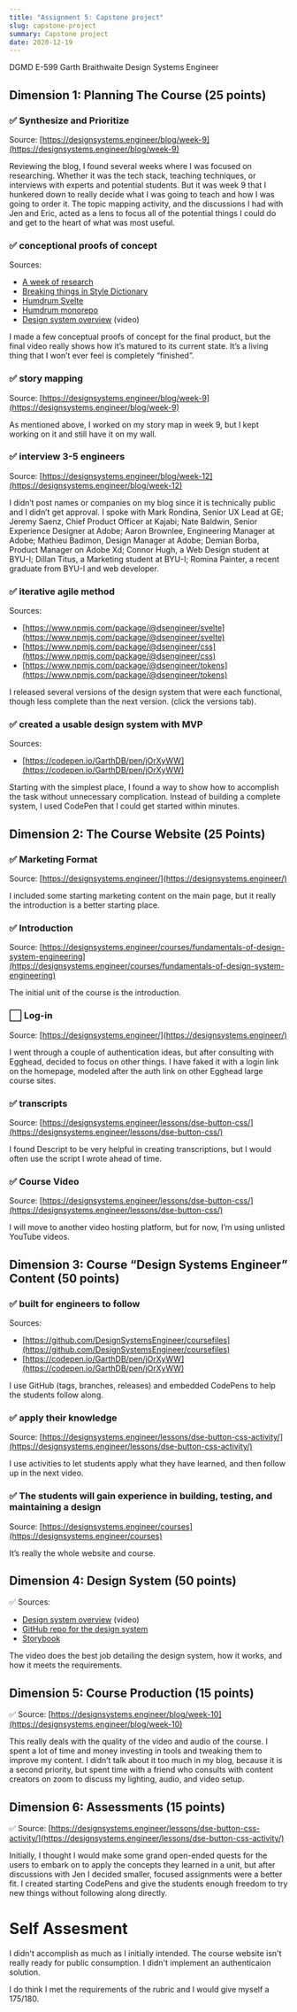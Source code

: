 ```yaml
---
title: "Assignment 5: Capstone project"
slug: capstone-project
summary: Capstone project
date: 2020-12-19
---
```


DGMD E-599
Garth Braithwaite
Design Systems Engineer


## Dimension 1: Planning The Course (25 points)


### ✅ Synthesize and Prioritize

Source: [https://designsystems.engineer/blog/week-9](https://designsystems.engineer/blog/week-9)

Reviewing the blog, I found several weeks where I was focused on researching. Whether it was the tech stack, teaching techniques, or interviews with experts and potential students. But it was week 9 that I hunkered down to really decide what I was going to teach and how I was going to order it. The topic mapping activity, and the discussions I had with Jen and Eric, acted as a lens to focus all of the potential things I could do and get to the heart of what was most useful.


### ✅ conceptional proofs of concept

Sources:

*   [A week of research](https://designsystems.engineer/blog/week-2)
*   [Breaking things in Style Dictionary](https://designsystems.engineer/blog/week-3)
*   [Humdrum Svelte](https://designsystems.engineer/blog/week-4)
*   [Humdrum monorepo](https://designsystems.engineer/blog/week-5)
*   [Design system overview](https://youtu.be/og2J511ddyk) (video)

I made a few conceptual proofs of concept for the final product, but the final video really shows how it’s matured to its current state. It’s a living thing that I won’t ever feel is completely “finished”.

### ✅ story mapping

Source: [https://designsystems.engineer/blog/week-9](https://designsystems.engineer/blog/week-9)

As mentioned above, I worked on my story map in week 9, but I kept working on it and still have it on my wall.

### ✅ interview 3-5 engineers

Source: [https://designsystems.engineer/blog/week-12](https://designsystems.engineer/blog/week-12)

I didn’t post names or companies on my blog since it is technically public and I didn’t get approval. I spoke with Mark Rondina, Senior UX Lead at GE; Jeremy Saenz, Chief Product Officer at Kajabi; Nate Baldwin, Senior Experience Designer at Adobe; Aaron Brownlee, Engineering Manager at Adobe; Mathieu Badimon, Design Manager at Adobe; Demian Borba, Product Manager on Adobe Xd; Connor Hugh, a Web Design student at BYU-I; Dillan Titus, a Marketing student at BYU-I; Romina Painter, a recent graduate from BYU-I and web developer.

### ✅ iterative agile method

Sources:

*   [https://www.npmjs.com/package/@dsengineer/svelte](https://www.npmjs.com/package/@dsengineer/svelte)
*   [https://www.npmjs.com/package/@dsengineer/css](https://www.npmjs.com/package/@dsengineer/css)
*   [https://www.npmjs.com/package/@dsengineer/tokens](https://www.npmjs.com/package/@dsengineer/tokens)

I released several versions of the design system that were each functional, though less complete than the next version. (click the versions tab).

### ✅ created a usable design system with MVP

Sources:

*   [https://codepen.io/GarthDB/pen/jOrXyWW](https://codepen.io/GarthDB/pen/jOrXyWW)

Starting with the simplest place, I found a way to show how to accomplish the task without unnecessary complication. Instead of building a complete system, I used CodePen that I could get started within minutes.


## Dimension 2: The Course Website (25 Points)

### ✅ Marketing Format

Source: [https://designsystems.engineer/](https://designsystems.engineer/)

I included some starting marketing content on the main page, but it really the introduction is a better starting place.


### ✅ Introduction

Source: [https://designsystems.engineer/courses/fundamentals-of-design-system-engineering](https://designsystems.engineer/courses/fundamentals-of-design-system-engineering)

The initial unit of the course is the introduction.


### ⬜ Log-in

Source: [https://designsystems.engineer/](https://designsystems.engineer/)

I went through a couple of authentication ideas, but after consulting with Egghead, decided to focus on other things. I have faked it with a login link on the homepage, modeled after the auth link on other Egghead large course sites.


### ✅ transcripts

Source: [https://designsystems.engineer/lessons/dse-button-css/](https://designsystems.engineer/lessons/dse-button-css/)

I found Descript to be very helpful in creating transcriptions, but I would often use the script I wrote ahead of time.


### ✅ Course Video

Source: [https://designsystems.engineer/lessons/dse-button-css/](https://designsystems.engineer/lessons/dse-button-css/)

I will move to another video hosting platform, but for now, I’m using unlisted YouTube videos.


## Dimension 3: Course “Design Systems Engineer” Content (50 points)


### ✅ built for engineers to follow

Sources:

*   [https://github.com/DesignSystemsEngineer/coursefiles](https://github.com/DesignSystemsEngineer/coursefiles)
*   [https://codepen.io/GarthDB/pen/jOrXyWW](https://codepen.io/GarthDB/pen/jOrXyWW)

I use GitHub (tags, branches, releases) and embedded CodePens to help the students follow along.


### ✅ apply their knowledge

Source: [https://designsystems.engineer/lessons/dse-button-css-activity/](https://designsystems.engineer/lessons/dse-button-css-activity/)

I use activities to let students apply what they have learned, and then follow up in the next video.


### ✅ The students will gain experience in building, testing, and maintaining a design

Source: [https://designsystems.engineer/courses](https://designsystems.engineer/courses)

It’s really the whole website and course.


## Dimension 4: Design System (50 points)

✅
Sources:

*   [Design system overview](https://youtu.be/og2J511ddyk) (video)
*   [GitHub repo for the design system](https://github.com/DesignSystemsEngineer/designsystem)
*   [Storybook](https://designsystems.engineer/designsystem/?path=/docs/button--default)

The video does the best job detailing the design system, how it works, and how it meets the requirements.


## Dimension 5: Course Production (15 points)

✅
Source: [https://designsystems.engineer/blog/week-10](https://designsystems.engineer/blog/week-10)

This really deals with the quality of the video and audio of the course. I spent a lot of time and money investing in tools and tweaking them to improve my content. I didn’t talk about it too much in my blog, because it is a second priority, but spent time with a friend who consults with content creators on zoom to discuss my lighting, audio, and video setup.


## Dimension 6: Assessments (15 points)

✅
Source: [https://designsystems.engineer/lessons/dse-button-css-activity/](https://designsystems.engineer/lessons/dse-button-css-activity/)

Initially, I thought I would make some grand open-ended quests for the users to embark on to apply the concepts they learned in a unit, but after discussions with Jen I decided smaller, focused assignments were a better fit. I created starting CodePens and give the students enough freedom to try new things without following along directly.

# Self Assesment

I didn't accomplish as much as I initially intended. The course website isn't really ready for public consumption. I didn't implement an authenticaion solution.

I do think I met the requirements of the rubric and I would give myself a 175/180.
